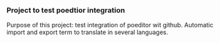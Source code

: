 ### Project to test poedtior integration

Purpose of this project: test integration of poeditor wit github.
Automatic import and export term to translate in several languages.
